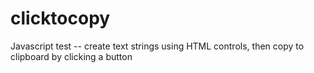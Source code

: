 # clicktocopy
Javascript test -- create text strings using HTML controls, then copy to clipboard by clicking a button
